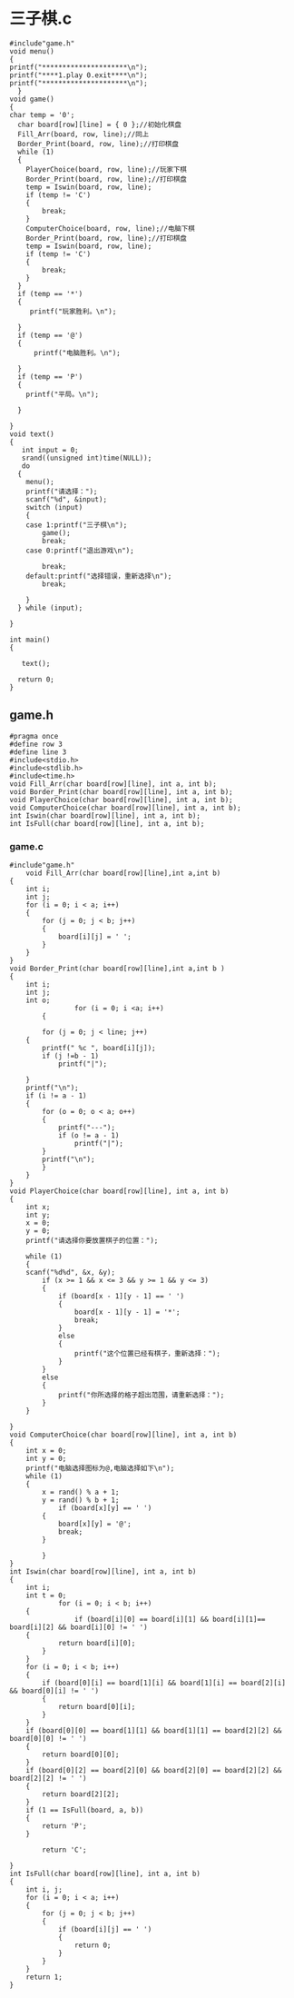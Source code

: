 
# 三子棋.c

    #include"game.h"
    void menu()
    {
	printf("*********************\n");
	printf("****1.play 0.exit****\n");
	printf("*********************\n");
      }
    void game()
    {
    char temp = '0';
	  char board[row][line] = { 0 };//初始化棋盘
	  Fill_Arr(board, row, line);//同上
	  Border_Print(board, row, line);//打印棋盘
	  while (1)
	  {
		PlayerChoice(board, row, line);//玩家下棋
		Border_Print(board, row, line);//打印棋盘
		temp = Iswin(board, row, line);
		if (temp != 'C')
		{
			break;
		}
		ComputerChoice(board, row, line);//电脑下棋
		Border_Print(board, row, line);//打印棋盘
		temp = Iswin(board, row, line);
		if (temp != 'C')
		{
			break;
		}
	  }
	  if (temp == '*')
	  {
		 printf("玩家胜利。\n");

	  }
	  if (temp == '@')
	  {
		  printf("电脑胜利。\n");

	  }
	  if (temp == 'P') 
	  {
  		printf("平局。\n");
 
	  }

    }
    void text()
    {
	   int input = 0;
	   srand((unsigned int)time(NULL));
	   do
	  {
		menu();
		printf("请选择：");
		scanf("%d", &input);
		switch (input)
		{
		case 1:printf("三子棋\n");
			game();
			break;
		case 0:printf("退出游戏\n");
			
			break;
		default:printf("选择错误，重新选择\n");
			break;

		}
	  } while (input);

    }

    int main()
    {

	   text();

	  return 0;
    }
  
## game.h

    #pragma once
    #define row 3
    #define line 3
    #include<stdio.h>
    #include<stdlib.h>
    #include<time.h>
    void Fill_Arr(char board[row][line], int a, int b);
    void Border_Print(char board[row][line], int a, int b);
    void PlayerChoice(char board[row][line], int a, int b);
    void ComputerChoice(char board[row][line], int a, int b);
    int Iswin(char board[row][line], int a, int b);
    int IsFull(char board[row][line], int a, int b);

### game.c
    #include"game.h"
        void Fill_Arr(char board[row][line],int a,int b)
    {
    	int i;
    	int j;
    	for (i = 0; i < a; i++)
    	{
    		for (j = 0; j < b; j++)
    		{
    			board[i][j] = ' ';
		    }
    	}    
    }
    void Border_Print(char board[row][line],int a,int b )
    {
    	int i;
    	int j;
    	int o;
                	for (i = 0; i <a; i++)
        	{
    
    		for (j = 0; j < line; j++)
		{
			printf(" %c ", board[i][j]);
			if (j !=b - 1)
				printf("|"); 

		}
		printf("\n");
		if (i != a - 1)    
		{
			for (o = 0; o < a; o++)
			{
				printf("---");
				if (o != a - 1)
					printf("|");
			}
			printf("\n");
	    	}
    	}
    }
    void PlayerChoice(char board[row][line], int a, int b)
    {
    	int x;
    	int y;
    	x = 0;
    	y = 0;
    	printf("请选择你要放置棋子的位置：");
    	
    	while (1)
    	{
        scanf("%d%d", &x, &y);
    		if (x >= 1 && x <= 3 && y >= 1 && y <= 3)
    		{
    			if (board[x - 1][y - 1] == ' ')
    			{
    				board[x - 1][y - 1] = '*';
    				break;
    			}
    			else
    			{
    				printf("这个位置已经有棋子，重新选择：");
    			}
    		}
    		else
    		{
    			printf("你所选择的格子超出范围，请重新选择：");
    		}
    	}
    
    }
    void ComputerChoice(char board[row][line], int a, int b)
    {
    	int x = 0;
	    int y = 0;
    	printf("电脑选择图标为@,电脑选择如下\n");
	    while (1)
	    {
	    	x = rand() % a + 1;
	    	y = rand() % b + 1;
	        	if (board[x][y] == ' ')
	    	{
	    		board[x][y] = '@';
		    	break;
	    	}
		
        	}
    }
    int Iswin(char board[row][line], int a, int b)
    {
    	int i;
    	int t = 0;
    	        for (i = 0; i < b; i++)
    	{
    	        	if (board[i][0] == board[i][1] && board[i][1]== board[i][2] && board[i][0] != ' ')
	    {
	    		return board[i][0];
	    	}
	    }
	    for (i = 0; i < b; i++)
	    {
	    	if (board[0][i] == board[1][i] && board[1][i] == board[2][i] && board[0][i] != ' ')
	    	{
	    		return board[0][i];
	    	}
	    }
	    if (board[0][0] == board[1][1] && board[1][1] == board[2][2] && board[0][0] != ' ')
	    {
	    	return board[0][0];
	    }
	    if (board[0][2] == board[2][0] && board[2][0] == board[2][2] && board[2][2] != ' ')
	    {
	    	return board[2][2];
	    }
	    if (1 == IsFull(board, a, b))
	    {
	    	return 'P';
    	}
    	
    		return 'C';
    
    }
    int IsFull(char board[row][line], int a, int b)
    {    
    	int i, j;
    	for (i = 0; i < a; i++)
    	{
    		for (j = 0; j < b; j++)
    		{
    			if (board[i][j] == ' ')
    			{
    				return 0;
    			}
    		}
    	}
    	return 1;
    }
